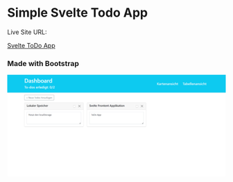 # Simple Svelte Todo App

Live Site URL:

[Svelte ToDo App](https://svelte.karlweinmueller.de/)

### Made with Bootstrap

 ![Screenshot Svelte ToDo App](screenshot.png)
